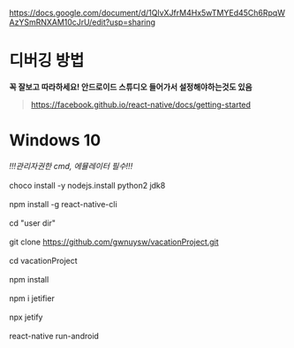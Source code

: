 
https://docs.google.com/document/d/1QlvXJfrM4Hx5wTMYEd45Ch6RpqWAzYSmRNXAM10cJrU/edit?usp=sharing

# 디버깅 방법
**꼭 잘보고 따라하세요! 안드로이드 스튜디오 들어가서 설정해야하는것도 있음**

> https://facebook.github.io/react-native/docs/getting-started

# Windows 10

*!!!관리자권한 cmd, 에뮬레이터 필수!!!*
<br>
<br>
choco install -y nodejs.install python2 jdk8
<br>
<br>
npm install -g react-native-cli
<br>
<br>
cd "user dir"
<br>
<br>
git clone https://github.com/gwnuysw/vacationProject.git
<br>
<br>
cd vacationProject
<br>
<br>
npm install
<br>
<br>
npm i jetifier
<br>
<br>
npx jetify
<br>
<br>
react-native run-android
